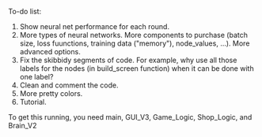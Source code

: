 To-do list:
1. Show neural net performance for each round.
2. More types of neural networks. More components to purchase (batch size, loss fuunctions, training data ("memory"), node_values, ...). More advanced options.
3. Fix the skibbidy segments of code. For example, why use all those labels for the nodes (in build_screen function) when it can be done with one label?
4. Clean and comment the code.
5. More pretty colors.
6. Tutorial.

To get this running, you need main, GUI_V3, Game_Logic, Shop_Logic, and Brain_V2
